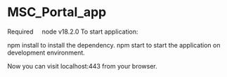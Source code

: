 # MSC_Portal_app

Required
    node v18.2.0
To start application:

npm install to install the dependency.
npm start to start the application on development environment.

Now you can visit localhost:443 from your browser.
